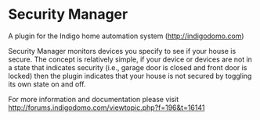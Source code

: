 Security Manager
==========

A plugin for the Indigo home automation system (http://indigodomo.com)

Security Manager monitors devices you specify to see if your house is secure.  The concept is relatively simple, if your device or devices are not in a state that indicates security (i.e., garage door is closed and front door is locked) then the plugin indicates that your house is not secured by toggling its own state on and off.

For more information and documentation please visit http://forums.indigodomo.com/viewtopic.php?f=196&t=16141

